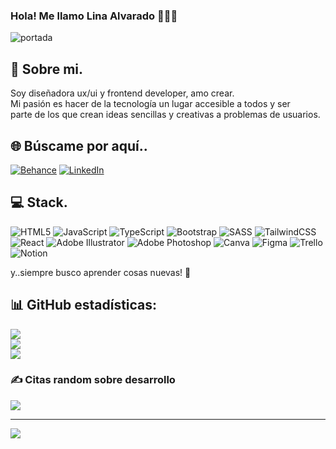 ### Hola! Me llamo Lina Alvarado 👩🏻‍💻
![portada](https://user-images.githubusercontent.com/108562496/232833811-fc793227-b37d-470b-a625-9f4d57f69d7e.png)

## 💫 Sobre mi.
Soy diseñadora ux/ui y frontend developer, amo crear.<br>Mi pasión es hacer de la tecnología un lugar accesible a todos y ser <br>parte de los que crean ideas sencillas y creativas a problemas de usuarios.


## 🌐 Búscame por aquí.. 
[![Behance](https://img.shields.io/badge/Behance-1769ff?logo=behance&logoColor=white)](https://behance.net/https://www.behance.net/linaalvarado) [![LinkedIn](https://img.shields.io/badge/LinkedIn-%230077B5.svg?logo=linkedin&logoColor=white)](https://linkedin.com/in/https://www.linkedin.com/in/lina-maria-alvarado-pallares/) 

## 💻 Stack.
![HTML5](https://img.shields.io/badge/html5-%23E34F26.svg?style=for-the-badge&logo=html5&logoColor=white) ![JavaScript](https://img.shields.io/badge/javascript-%23323330.svg?style=for-the-badge&logo=javascript&logoColor=%23F7DF1E) ![TypeScript](https://img.shields.io/badge/typescript-%23007ACC.svg?style=for-the-badge&logo=typescript&logoColor=white) ![Bootstrap](https://img.shields.io/badge/bootstrap-%23563D7C.svg?style=for-the-badge&logo=bootstrap&logoColor=white) ![SASS](https://img.shields.io/badge/SASS-hotpink.svg?style=for-the-badge&logo=SASS&logoColor=white) ![TailwindCSS](https://img.shields.io/badge/tailwindcss-%2338B2AC.svg?style=for-the-badge&logo=tailwind-css&logoColor=white) ![React](https://img.shields.io/badge/react-%2320232a.svg?style=for-the-badge&logo=react&logoColor=%2361DAFB) ![Adobe Illustrator](https://img.shields.io/badge/adobeillustrator-%23FF9A00.svg?style=for-the-badge&logo=adobeillustrator&logoColor=white) ![Adobe Photoshop](https://img.shields.io/badge/adobephotoshop-%2331A8FF.svg?style=for-the-badge&logo=adobephotoshop&logoColor=white) ![Canva](https://img.shields.io/badge/Canva-%2300C4CC.svg?style=for-the-badge&logo=Canva&logoColor=white) 	![Figma](https://img.shields.io/badge/figma-%23F24E1E.svg?style=for-the-badge&logo=figma&logoColor=white) ![Trello](https://img.shields.io/badge/Trello-%23026AA7.svg?style=for-the-badge&logo=Trello&logoColor=white) ![Notion](https://img.shields.io/badge/Notion-%23000000.svg?style=for-the-badge&logo=notion&logoColor=white)

y..siempre busco aprender cosas nuevas! 🤩

## 📊 GitHub estadísticas:
![](https://github-readme-stats.vercel.app/api?username=LinaAlvarado&theme=radical&hide_border=false&include_all_commits=false&count_private=false)<br/>
![](https://github-readme-streak-stats.herokuapp.com/?user=LinaAlvarado&theme=radical&hide_border=false)<br/>
![](https://github-readme-stats.vercel.app/api/top-langs/?username=LinaAlvarado&theme=radical&hide_border=false&include_all_commits=false&count_private=false&layout=compact)

### ✍️ Citas random sobre desarrollo
![](https://quotes-github-readme.vercel.app/api?type=horizontal&theme=radical)

---
[![](https://visitcount.itsvg.in/api?id=LinaAlvarado&icon=0&color=10)](https://visitcount.itsvg.in)

<!-- Proudly created with GPRM ( https://gprm.itsvg.in ) -->
